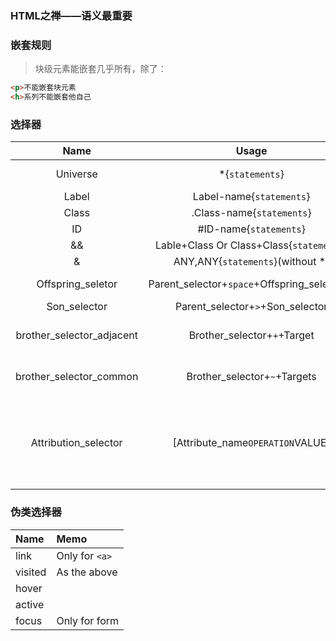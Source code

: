 ### HTML之禅——语义最重要  


### 嵌套规则  
> 块级元素能嵌套几乎所有，除了：
```html
<p>不能嵌套块元素
<h>系列不能嵌套他自己
```

### 选择器  
|Name|Usage|Memo|
|:--:|:--:|:--|
|Universe|\*{`statements`}|Special Usage for clear|
|Label|Label-name{`statements`}|\\|
|Class|.Class-name{`statements`}|Most used|
|ID|#ID-name{`statements`}|Most accurate|
|&&|Lable+Class Or Class+Class{`statements`}|\\|
|&|ANY,ANY{`statements`}(without \*)|write newline|
|Offspring\_seletor|Parent\_selector+`space`+Offspring\_selector...|selectors can be compound|
|Son\_selector|Parent\_selector+`>`+Son\_selector|As the above|
|brother\_selector\_adjacent|Brother\_selector+`+`+Target|Select the element under the selector|
|brother\_selector\_common|Brother\_selector+`~`+Targets|Select all the elements under the selector|
|Attribution\_selector|[Attribute\_name`OPERATION`VALUE]|Select all the elements possessing the attribution specified.(OPERSIONS[=][^=][$=][*=])|

### 伪类选择器  
|Name|Memo|
|:--|:--|
|link|Only for `<a>`|
|visited|As the above|
|hover||
|active||
|focus|Only for form|







